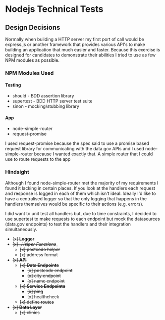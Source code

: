 # Nodejs Technical Tests

## Design Decisions

Normally when building a HTTP server my first port of call would be express.js or another framework that provides various API's to make building an application that much easier and faster. Because this exercise is designed for candidates to demonstrate their abilities I tried to use as few NPM modules as possible.

### NPM Modules Used

#### Testing

* should - BDD assertion library 
* supertest - BDD HTTP server test suite
* sinon - mocking/stubbing library 

#### App

* node-simple-router
* request-promise

I used request-promise because the spec said to use a promise based request library for communicating with the data.gov APIs and I used node-simple-router because I wanted exactly that. A simple router that I could use to route requests to the app

### Hindsight

Although I found node-simple-router met the majority of my requirements I found it lacking in certain places. If you look at the handlers each request and response is logged in each of them which isn't ideal. Ideally I'd like to have a centralised logger so that the only logging that happens in the handlers themselves would be specific to their actions (e.g. errors).

I did want to unit test all handlers but, due to time constraints, I decided to use supertest to make requests to each endpoint but mock the datasources (data.gov endpoints) to test the handlers and their integration simultaneously.


* ~~[x] __Logger__~~
* ~~[x] __Helper Functions_~~_
	* ~~[x] postcode helper~~ 
	* ~~[x] address format~~ 
* ~~[x] __API__~~
	* ~~[x] __Data Endpoints__~~
		* ~~[x] postcode endpoint~~
		* ~~[x] city endpoint~~
		* ~~[x] name endpoint~~
	* ~~[x] __Service Endpoints__~~
		* ~~[x] ping~~
		* ~~[x] healthcheck~~
	* ~~[x] define routes~~
* ~~[x] __Data Layer__~~	
	* ~~[x] clinics~~
